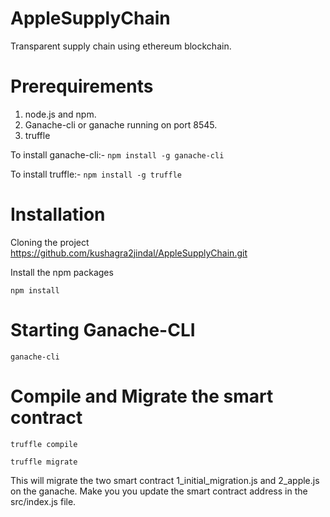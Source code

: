 # AppleSupplyChain
Transparent supply chain using ethereum blockchain.

# Prerequirements
1. node.js and npm.
2. Ganache-cli or ganache running on port 8545.
3. truffle

To install ganache-cli:-
``` npm install -g ganache-cli ```

To install truffle:-
``` npm install -g truffle ```

# Installation

Cloning the project https://github.com/kushagra2jindal/AppleSupplyChain.git

Install the npm packages

```npm install```

# Starting Ganache-CLI

```ganache-cli```

# Compile and Migrate the smart contract

``` truffle compile ```

``` truffle migrate ```

This will migrate the two smart contract 1_initial_migration.js and 2_apple.js on the ganache.
Make you you update the smart contract address in the src/index.js file.
